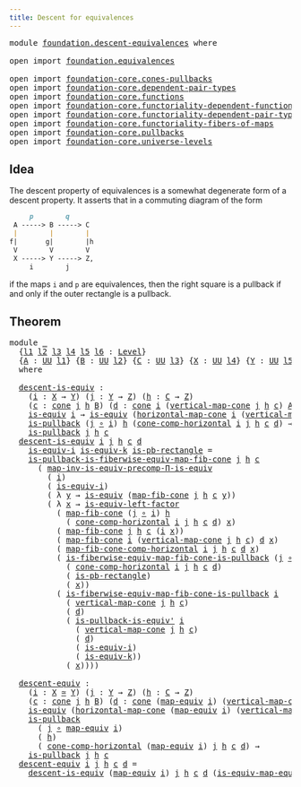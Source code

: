```yaml
---
title: Descent for equivalences
---
```


<pre class="Agda"><a id="50" class="Keyword">module</a> <a id="57" href="foundation.descent-equivalences.html" class="Module">foundation.descent-equivalences</a> <a id="89" class="Keyword">where</a>

<a id="96" class="Keyword">open</a> <a id="101" class="Keyword">import</a> <a id="108" href="foundation.equivalences.html" class="Module">foundation.equivalences</a>

<a id="133" class="Keyword">open</a> <a id="138" class="Keyword">import</a> <a id="145" href="foundation-core.cones-pullbacks.html" class="Module">foundation-core.cones-pullbacks</a>
<a id="177" class="Keyword">open</a> <a id="182" class="Keyword">import</a> <a id="189" href="foundation-core.dependent-pair-types.html" class="Module">foundation-core.dependent-pair-types</a>
<a id="226" class="Keyword">open</a> <a id="231" class="Keyword">import</a> <a id="238" href="foundation-core.functions.html" class="Module">foundation-core.functions</a>
<a id="264" class="Keyword">open</a> <a id="269" class="Keyword">import</a> <a id="276" href="foundation-core.functoriality-dependent-function-types.html" class="Module">foundation-core.functoriality-dependent-function-types</a>
<a id="331" class="Keyword">open</a> <a id="336" class="Keyword">import</a> <a id="343" href="foundation-core.functoriality-dependent-pair-types.html" class="Module">foundation-core.functoriality-dependent-pair-types</a>
<a id="394" class="Keyword">open</a> <a id="399" class="Keyword">import</a> <a id="406" href="foundation-core.functoriality-fibers-of-maps.html" class="Module">foundation-core.functoriality-fibers-of-maps</a>
<a id="451" class="Keyword">open</a> <a id="456" class="Keyword">import</a> <a id="463" href="foundation-core.pullbacks.html" class="Module">foundation-core.pullbacks</a>
<a id="489" class="Keyword">open</a> <a id="494" class="Keyword">import</a> <a id="501" href="foundation-core.universe-levels.html" class="Module">foundation-core.universe-levels</a>
</pre>
## Idea

The descent property of equivalences is a somewhat degenerate form of a descent property. It asserts that in a commuting diagram of the form

```md
     p        q
 A -----> B -----> C
 |        |        |
f|       g|        |h
 V        V        V
 X -----> Y -----> Z,
     i        j
```

if the maps `i` and `p` are equivalences, then the right square is a pullback if and only if the outer rectangle is a pullback.

## Theorem

<pre class="Agda"><a id="988" class="Keyword">module</a> <a id="995" href="foundation.descent-equivalences.html#995" class="Module">_</a>
  <a id="999" class="Symbol">{</a><a id="1000" href="foundation.descent-equivalences.html#1000" class="Bound">l1</a> <a id="1003" href="foundation.descent-equivalences.html#1003" class="Bound">l2</a> <a id="1006" href="foundation.descent-equivalences.html#1006" class="Bound">l3</a> <a id="1009" href="foundation.descent-equivalences.html#1009" class="Bound">l4</a> <a id="1012" href="foundation.descent-equivalences.html#1012" class="Bound">l5</a> <a id="1015" href="foundation.descent-equivalences.html#1015" class="Bound">l6</a> <a id="1018" class="Symbol">:</a> <a id="1020" href="Agda.Primitive.html#597" class="Postulate">Level</a><a id="1025" class="Symbol">}</a>
  <a id="1029" class="Symbol">{</a><a id="1030" href="foundation.descent-equivalences.html#1030" class="Bound">A</a> <a id="1032" class="Symbol">:</a> <a id="1034" href="foundation-core.universe-levels.html#235" class="Primitive">UU</a> <a id="1037" href="foundation.descent-equivalences.html#1000" class="Bound">l1</a><a id="1039" class="Symbol">}</a> <a id="1041" class="Symbol">{</a><a id="1042" href="foundation.descent-equivalences.html#1042" class="Bound">B</a> <a id="1044" class="Symbol">:</a> <a id="1046" href="foundation-core.universe-levels.html#235" class="Primitive">UU</a> <a id="1049" href="foundation.descent-equivalences.html#1003" class="Bound">l2</a><a id="1051" class="Symbol">}</a> <a id="1053" class="Symbol">{</a><a id="1054" href="foundation.descent-equivalences.html#1054" class="Bound">C</a> <a id="1056" class="Symbol">:</a> <a id="1058" href="foundation-core.universe-levels.html#235" class="Primitive">UU</a> <a id="1061" href="foundation.descent-equivalences.html#1006" class="Bound">l3</a><a id="1063" class="Symbol">}</a> <a id="1065" class="Symbol">{</a><a id="1066" href="foundation.descent-equivalences.html#1066" class="Bound">X</a> <a id="1068" class="Symbol">:</a> <a id="1070" href="foundation-core.universe-levels.html#235" class="Primitive">UU</a> <a id="1073" href="foundation.descent-equivalences.html#1009" class="Bound">l4</a><a id="1075" class="Symbol">}</a> <a id="1077" class="Symbol">{</a><a id="1078" href="foundation.descent-equivalences.html#1078" class="Bound">Y</a> <a id="1080" class="Symbol">:</a> <a id="1082" href="foundation-core.universe-levels.html#235" class="Primitive">UU</a> <a id="1085" href="foundation.descent-equivalences.html#1012" class="Bound">l5</a><a id="1087" class="Symbol">}</a> <a id="1089" class="Symbol">{</a><a id="1090" href="foundation.descent-equivalences.html#1090" class="Bound">Z</a> <a id="1092" class="Symbol">:</a> <a id="1094" href="foundation-core.universe-levels.html#235" class="Primitive">UU</a> <a id="1097" href="foundation.descent-equivalences.html#1015" class="Bound">l6</a><a id="1099" class="Symbol">}</a>
  <a id="1103" class="Keyword">where</a>
  
  <a id="1114" href="foundation.descent-equivalences.html#1114" class="Function">descent-is-equiv</a> <a id="1131" class="Symbol">:</a>
    <a id="1137" class="Symbol">(</a><a id="1138" href="foundation.descent-equivalences.html#1138" class="Bound">i</a> <a id="1140" class="Symbol">:</a> <a id="1142" href="foundation.descent-equivalences.html#1066" class="Bound">X</a> <a id="1144" class="Symbol">→</a> <a id="1146" href="foundation.descent-equivalences.html#1078" class="Bound">Y</a><a id="1147" class="Symbol">)</a> <a id="1149" class="Symbol">(</a><a id="1150" href="foundation.descent-equivalences.html#1150" class="Bound">j</a> <a id="1152" class="Symbol">:</a> <a id="1154" href="foundation.descent-equivalences.html#1078" class="Bound">Y</a> <a id="1156" class="Symbol">→</a> <a id="1158" href="foundation.descent-equivalences.html#1090" class="Bound">Z</a><a id="1159" class="Symbol">)</a> <a id="1161" class="Symbol">(</a><a id="1162" href="foundation.descent-equivalences.html#1162" class="Bound">h</a> <a id="1164" class="Symbol">:</a> <a id="1166" href="foundation.descent-equivalences.html#1054" class="Bound">C</a> <a id="1168" class="Symbol">→</a> <a id="1170" href="foundation.descent-equivalences.html#1090" class="Bound">Z</a><a id="1171" class="Symbol">)</a>
    <a id="1177" class="Symbol">(</a><a id="1178" href="foundation.descent-equivalences.html#1178" class="Bound">c</a> <a id="1180" class="Symbol">:</a> <a id="1182" href="foundation-core.cones-pullbacks.html#1379" class="Function">cone</a> <a id="1187" href="foundation.descent-equivalences.html#1150" class="Bound">j</a> <a id="1189" href="foundation.descent-equivalences.html#1162" class="Bound">h</a> <a id="1191" href="foundation.descent-equivalences.html#1042" class="Bound">B</a><a id="1192" class="Symbol">)</a> <a id="1194" class="Symbol">(</a><a id="1195" href="foundation.descent-equivalences.html#1195" class="Bound">d</a> <a id="1197" class="Symbol">:</a> <a id="1199" href="foundation-core.cones-pullbacks.html#1379" class="Function">cone</a> <a id="1204" href="foundation.descent-equivalences.html#1138" class="Bound">i</a> <a id="1206" class="Symbol">(</a><a id="1207" href="foundation-core.cones-pullbacks.html#1644" class="Function">vertical-map-cone</a> <a id="1225" href="foundation.descent-equivalences.html#1150" class="Bound">j</a> <a id="1227" href="foundation.descent-equivalences.html#1162" class="Bound">h</a> <a id="1229" href="foundation.descent-equivalences.html#1178" class="Bound">c</a><a id="1230" class="Symbol">)</a> <a id="1232" href="foundation.descent-equivalences.html#1030" class="Bound">A</a><a id="1233" class="Symbol">)</a> <a id="1235" class="Symbol">→</a>
    <a id="1241" href="foundation-core.equivalences.html#1556" class="Function">is-equiv</a> <a id="1250" href="foundation.descent-equivalences.html#1138" class="Bound">i</a> <a id="1252" class="Symbol">→</a> <a id="1254" href="foundation-core.equivalences.html#1556" class="Function">is-equiv</a> <a id="1263" class="Symbol">(</a><a id="1264" href="foundation-core.cones-pullbacks.html#1701" class="Function">horizontal-map-cone</a> <a id="1284" href="foundation.descent-equivalences.html#1138" class="Bound">i</a> <a id="1286" class="Symbol">(</a><a id="1287" href="foundation-core.cones-pullbacks.html#1644" class="Function">vertical-map-cone</a> <a id="1305" href="foundation.descent-equivalences.html#1150" class="Bound">j</a> <a id="1307" href="foundation.descent-equivalences.html#1162" class="Bound">h</a> <a id="1309" href="foundation.descent-equivalences.html#1178" class="Bound">c</a><a id="1310" class="Symbol">)</a> <a id="1312" href="foundation.descent-equivalences.html#1195" class="Bound">d</a><a id="1313" class="Symbol">)</a> <a id="1315" class="Symbol">→</a>
    <a id="1321" href="foundation-core.pullbacks.html#3019" class="Function">is-pullback</a> <a id="1333" class="Symbol">(</a><a id="1334" href="foundation.descent-equivalences.html#1150" class="Bound">j</a> <a id="1336" href="foundation-core.functions.html#420" class="Function Operator">∘</a> <a id="1338" href="foundation.descent-equivalences.html#1138" class="Bound">i</a><a id="1339" class="Symbol">)</a> <a id="1341" href="foundation.descent-equivalences.html#1162" class="Bound">h</a> <a id="1343" class="Symbol">(</a><a id="1344" href="foundation-core.cones-pullbacks.html#5725" class="Function">cone-comp-horizontal</a> <a id="1365" href="foundation.descent-equivalences.html#1138" class="Bound">i</a> <a id="1367" href="foundation.descent-equivalences.html#1150" class="Bound">j</a> <a id="1369" href="foundation.descent-equivalences.html#1162" class="Bound">h</a> <a id="1371" href="foundation.descent-equivalences.html#1178" class="Bound">c</a> <a id="1373" href="foundation.descent-equivalences.html#1195" class="Bound">d</a><a id="1374" class="Symbol">)</a> <a id="1376" class="Symbol">→</a>
    <a id="1382" href="foundation-core.pullbacks.html#3019" class="Function">is-pullback</a> <a id="1394" href="foundation.descent-equivalences.html#1150" class="Bound">j</a> <a id="1396" href="foundation.descent-equivalences.html#1162" class="Bound">h</a> <a id="1398" href="foundation.descent-equivalences.html#1178" class="Bound">c</a>
  <a id="1402" href="foundation.descent-equivalences.html#1114" class="Function">descent-is-equiv</a> <a id="1419" href="foundation.descent-equivalences.html#1419" class="Bound">i</a> <a id="1421" href="foundation.descent-equivalences.html#1421" class="Bound">j</a> <a id="1423" href="foundation.descent-equivalences.html#1423" class="Bound">h</a> <a id="1425" href="foundation.descent-equivalences.html#1425" class="Bound">c</a> <a id="1427" href="foundation.descent-equivalences.html#1427" class="Bound">d</a>
    <a id="1433" href="foundation.descent-equivalences.html#1433" class="Bound">is-equiv-i</a> <a id="1444" href="foundation.descent-equivalences.html#1444" class="Bound">is-equiv-k</a> <a id="1455" href="foundation.descent-equivalences.html#1455" class="Bound">is-pb-rectangle</a> <a id="1471" class="Symbol">=</a>
    <a id="1477" href="foundation-core.pullbacks.html#27321" class="Function">is-pullback-is-fiberwise-equiv-map-fib-cone</a> <a id="1521" href="foundation.descent-equivalences.html#1421" class="Bound">j</a> <a id="1523" href="foundation.descent-equivalences.html#1423" class="Bound">h</a> <a id="1525" href="foundation.descent-equivalences.html#1425" class="Bound">c</a>
      <a id="1533" class="Symbol">(</a> <a id="1535" href="foundation-core.functoriality-dependent-function-types.html#3848" class="Function">map-inv-is-equiv-precomp-Π-is-equiv</a>
        <a id="1579" class="Symbol">(</a> <a id="1581" href="foundation.descent-equivalences.html#1419" class="Bound">i</a><a id="1582" class="Symbol">)</a>
        <a id="1592" class="Symbol">(</a> <a id="1594" href="foundation.descent-equivalences.html#1433" class="Bound">is-equiv-i</a><a id="1604" class="Symbol">)</a>
        <a id="1614" class="Symbol">(</a> <a id="1616" class="Symbol">λ</a> <a id="1618" href="foundation.descent-equivalences.html#1618" class="Bound">y</a> <a id="1620" class="Symbol">→</a> <a id="1622" href="foundation-core.equivalences.html#1556" class="Function">is-equiv</a> <a id="1631" class="Symbol">(</a><a id="1632" href="foundation-core.functoriality-fibers-of-maps.html#863" class="Function">map-fib-cone</a> <a id="1645" href="foundation.descent-equivalences.html#1421" class="Bound">j</a> <a id="1647" href="foundation.descent-equivalences.html#1423" class="Bound">h</a> <a id="1649" href="foundation.descent-equivalences.html#1425" class="Bound">c</a> <a id="1651" href="foundation.descent-equivalences.html#1618" class="Bound">y</a><a id="1652" class="Symbol">))</a>
        <a id="1663" class="Symbol">(</a> <a id="1665" class="Symbol">λ</a> <a id="1667" href="foundation.descent-equivalences.html#1667" class="Bound">x</a> <a id="1669" class="Symbol">→</a> <a id="1671" href="foundation-core.equivalences.html#8172" class="Function">is-equiv-left-factor</a>
          <a id="1702" class="Symbol">(</a> <a id="1704" href="foundation-core.functoriality-fibers-of-maps.html#863" class="Function">map-fib-cone</a> <a id="1717" class="Symbol">(</a><a id="1718" href="foundation.descent-equivalences.html#1421" class="Bound">j</a> <a id="1720" href="foundation-core.functions.html#420" class="Function Operator">∘</a> <a id="1722" href="foundation.descent-equivalences.html#1419" class="Bound">i</a><a id="1723" class="Symbol">)</a> <a id="1725" href="foundation.descent-equivalences.html#1423" class="Bound">h</a>
            <a id="1739" class="Symbol">(</a> <a id="1741" href="foundation-core.cones-pullbacks.html#5725" class="Function">cone-comp-horizontal</a> <a id="1762" href="foundation.descent-equivalences.html#1419" class="Bound">i</a> <a id="1764" href="foundation.descent-equivalences.html#1421" class="Bound">j</a> <a id="1766" href="foundation.descent-equivalences.html#1423" class="Bound">h</a> <a id="1768" href="foundation.descent-equivalences.html#1425" class="Bound">c</a> <a id="1770" href="foundation.descent-equivalences.html#1427" class="Bound">d</a><a id="1771" class="Symbol">)</a> <a id="1773" href="foundation.descent-equivalences.html#1667" class="Bound">x</a><a id="1774" class="Symbol">)</a>
          <a id="1786" class="Symbol">(</a> <a id="1788" href="foundation-core.functoriality-fibers-of-maps.html#863" class="Function">map-fib-cone</a> <a id="1801" href="foundation.descent-equivalences.html#1421" class="Bound">j</a> <a id="1803" href="foundation.descent-equivalences.html#1423" class="Bound">h</a> <a id="1805" href="foundation.descent-equivalences.html#1425" class="Bound">c</a> <a id="1807" class="Symbol">(</a><a id="1808" href="foundation.descent-equivalences.html#1419" class="Bound">i</a> <a id="1810" href="foundation.descent-equivalences.html#1667" class="Bound">x</a><a id="1811" class="Symbol">))</a>
          <a id="1824" class="Symbol">(</a> <a id="1826" href="foundation-core.functoriality-fibers-of-maps.html#863" class="Function">map-fib-cone</a> <a id="1839" href="foundation.descent-equivalences.html#1419" class="Bound">i</a> <a id="1841" class="Symbol">(</a><a id="1842" href="foundation-core.cones-pullbacks.html#1644" class="Function">vertical-map-cone</a> <a id="1860" href="foundation.descent-equivalences.html#1421" class="Bound">j</a> <a id="1862" href="foundation.descent-equivalences.html#1423" class="Bound">h</a> <a id="1864" href="foundation.descent-equivalences.html#1425" class="Bound">c</a><a id="1865" class="Symbol">)</a> <a id="1867" href="foundation.descent-equivalences.html#1427" class="Bound">d</a> <a id="1869" href="foundation.descent-equivalences.html#1667" class="Bound">x</a><a id="1870" class="Symbol">)</a>
          <a id="1882" class="Symbol">(</a> <a id="1884" href="foundation-core.functoriality-fibers-of-maps.html#1474" class="Function">map-fib-cone-comp-horizontal</a> <a id="1913" href="foundation.descent-equivalences.html#1419" class="Bound">i</a> <a id="1915" href="foundation.descent-equivalences.html#1421" class="Bound">j</a> <a id="1917" href="foundation.descent-equivalences.html#1423" class="Bound">h</a> <a id="1919" href="foundation.descent-equivalences.html#1425" class="Bound">c</a> <a id="1921" href="foundation.descent-equivalences.html#1427" class="Bound">d</a> <a id="1923" href="foundation.descent-equivalences.html#1667" class="Bound">x</a><a id="1924" class="Symbol">)</a>
          <a id="1936" class="Symbol">(</a> <a id="1938" href="foundation-core.pullbacks.html#26627" class="Function">is-fiberwise-equiv-map-fib-cone-is-pullback</a> <a id="1982" class="Symbol">(</a><a id="1983" href="foundation.descent-equivalences.html#1421" class="Bound">j</a> <a id="1985" href="foundation-core.functions.html#420" class="Function Operator">∘</a> <a id="1987" href="foundation.descent-equivalences.html#1419" class="Bound">i</a><a id="1988" class="Symbol">)</a> <a id="1990" href="foundation.descent-equivalences.html#1423" class="Bound">h</a>
            <a id="2004" class="Symbol">(</a> <a id="2006" href="foundation-core.cones-pullbacks.html#5725" class="Function">cone-comp-horizontal</a> <a id="2027" href="foundation.descent-equivalences.html#1419" class="Bound">i</a> <a id="2029" href="foundation.descent-equivalences.html#1421" class="Bound">j</a> <a id="2031" href="foundation.descent-equivalences.html#1423" class="Bound">h</a> <a id="2033" href="foundation.descent-equivalences.html#1425" class="Bound">c</a> <a id="2035" href="foundation.descent-equivalences.html#1427" class="Bound">d</a><a id="2036" class="Symbol">)</a>
            <a id="2050" class="Symbol">(</a> <a id="2052" href="foundation.descent-equivalences.html#1455" class="Bound">is-pb-rectangle</a><a id="2067" class="Symbol">)</a>
            <a id="2081" class="Symbol">(</a> <a id="2083" href="foundation.descent-equivalences.html#1667" class="Bound">x</a><a id="2084" class="Symbol">))</a>
          <a id="2097" class="Symbol">(</a> <a id="2099" href="foundation-core.pullbacks.html#26627" class="Function">is-fiberwise-equiv-map-fib-cone-is-pullback</a> <a id="2143" href="foundation.descent-equivalences.html#1419" class="Bound">i</a>
            <a id="2157" class="Symbol">(</a> <a id="2159" href="foundation-core.cones-pullbacks.html#1644" class="Function">vertical-map-cone</a> <a id="2177" href="foundation.descent-equivalences.html#1421" class="Bound">j</a> <a id="2179" href="foundation.descent-equivalences.html#1423" class="Bound">h</a> <a id="2181" href="foundation.descent-equivalences.html#1425" class="Bound">c</a><a id="2182" class="Symbol">)</a>
            <a id="2196" class="Symbol">(</a> <a id="2198" href="foundation.descent-equivalences.html#1427" class="Bound">d</a><a id="2199" class="Symbol">)</a>
            <a id="2213" class="Symbol">(</a> <a id="2215" href="foundation.equivalences.html#20154" class="Function">is-pullback-is-equiv&#39;</a> <a id="2237" href="foundation.descent-equivalences.html#1419" class="Bound">i</a>
              <a id="2253" class="Symbol">(</a> <a id="2255" href="foundation-core.cones-pullbacks.html#1644" class="Function">vertical-map-cone</a> <a id="2273" href="foundation.descent-equivalences.html#1421" class="Bound">j</a> <a id="2275" href="foundation.descent-equivalences.html#1423" class="Bound">h</a> <a id="2277" href="foundation.descent-equivalences.html#1425" class="Bound">c</a><a id="2278" class="Symbol">)</a>
              <a id="2294" class="Symbol">(</a> <a id="2296" href="foundation.descent-equivalences.html#1427" class="Bound">d</a><a id="2297" class="Symbol">)</a>
              <a id="2313" class="Symbol">(</a> <a id="2315" href="foundation.descent-equivalences.html#1433" class="Bound">is-equiv-i</a><a id="2325" class="Symbol">)</a>
              <a id="2341" class="Symbol">(</a> <a id="2343" href="foundation.descent-equivalences.html#1444" class="Bound">is-equiv-k</a><a id="2353" class="Symbol">))</a>
            <a id="2368" class="Symbol">(</a> <a id="2370" href="foundation.descent-equivalences.html#1667" class="Bound">x</a><a id="2371" class="Symbol">))))</a>

  <a id="2379" href="foundation.descent-equivalences.html#2379" class="Function">descent-equiv</a> <a id="2393" class="Symbol">:</a>
    <a id="2399" class="Symbol">(</a><a id="2400" href="foundation.descent-equivalences.html#2400" class="Bound">i</a> <a id="2402" class="Symbol">:</a> <a id="2404" href="foundation.descent-equivalences.html#1066" class="Bound">X</a> <a id="2406" href="foundation-core.equivalences.html#1621" class="Function Operator">≃</a> <a id="2408" href="foundation.descent-equivalences.html#1078" class="Bound">Y</a><a id="2409" class="Symbol">)</a> <a id="2411" class="Symbol">(</a><a id="2412" href="foundation.descent-equivalences.html#2412" class="Bound">j</a> <a id="2414" class="Symbol">:</a> <a id="2416" href="foundation.descent-equivalences.html#1078" class="Bound">Y</a> <a id="2418" class="Symbol">→</a> <a id="2420" href="foundation.descent-equivalences.html#1090" class="Bound">Z</a><a id="2421" class="Symbol">)</a> <a id="2423" class="Symbol">(</a><a id="2424" href="foundation.descent-equivalences.html#2424" class="Bound">h</a> <a id="2426" class="Symbol">:</a> <a id="2428" href="foundation.descent-equivalences.html#1054" class="Bound">C</a> <a id="2430" class="Symbol">→</a> <a id="2432" href="foundation.descent-equivalences.html#1090" class="Bound">Z</a><a id="2433" class="Symbol">)</a>
    <a id="2439" class="Symbol">(</a><a id="2440" href="foundation.descent-equivalences.html#2440" class="Bound">c</a> <a id="2442" class="Symbol">:</a> <a id="2444" href="foundation-core.cones-pullbacks.html#1379" class="Function">cone</a> <a id="2449" href="foundation.descent-equivalences.html#2412" class="Bound">j</a> <a id="2451" href="foundation.descent-equivalences.html#2424" class="Bound">h</a> <a id="2453" href="foundation.descent-equivalences.html#1042" class="Bound">B</a><a id="2454" class="Symbol">)</a> <a id="2456" class="Symbol">(</a><a id="2457" href="foundation.descent-equivalences.html#2457" class="Bound">d</a> <a id="2459" class="Symbol">:</a> <a id="2461" href="foundation-core.cones-pullbacks.html#1379" class="Function">cone</a> <a id="2466" class="Symbol">(</a><a id="2467" href="foundation-core.equivalences.html#1821" class="Function">map-equiv</a> <a id="2477" href="foundation.descent-equivalences.html#2400" class="Bound">i</a><a id="2478" class="Symbol">)</a> <a id="2480" class="Symbol">(</a><a id="2481" href="foundation-core.cones-pullbacks.html#1644" class="Function">vertical-map-cone</a> <a id="2499" href="foundation.descent-equivalences.html#2412" class="Bound">j</a> <a id="2501" href="foundation.descent-equivalences.html#2424" class="Bound">h</a> <a id="2503" href="foundation.descent-equivalences.html#2440" class="Bound">c</a><a id="2504" class="Symbol">)</a> <a id="2506" href="foundation.descent-equivalences.html#1030" class="Bound">A</a><a id="2507" class="Symbol">)</a> <a id="2509" class="Symbol">→</a>
    <a id="2515" href="foundation-core.equivalences.html#1556" class="Function">is-equiv</a> <a id="2524" class="Symbol">(</a><a id="2525" href="foundation-core.cones-pullbacks.html#1701" class="Function">horizontal-map-cone</a> <a id="2545" class="Symbol">(</a><a id="2546" href="foundation-core.equivalences.html#1821" class="Function">map-equiv</a> <a id="2556" href="foundation.descent-equivalences.html#2400" class="Bound">i</a><a id="2557" class="Symbol">)</a> <a id="2559" class="Symbol">(</a><a id="2560" href="foundation-core.cones-pullbacks.html#1644" class="Function">vertical-map-cone</a> <a id="2578" href="foundation.descent-equivalences.html#2412" class="Bound">j</a> <a id="2580" href="foundation.descent-equivalences.html#2424" class="Bound">h</a> <a id="2582" href="foundation.descent-equivalences.html#2440" class="Bound">c</a><a id="2583" class="Symbol">)</a> <a id="2585" href="foundation.descent-equivalences.html#2457" class="Bound">d</a><a id="2586" class="Symbol">)</a> <a id="2588" class="Symbol">→</a>
    <a id="2594" href="foundation-core.pullbacks.html#3019" class="Function">is-pullback</a>
      <a id="2612" class="Symbol">(</a> <a id="2614" href="foundation.descent-equivalences.html#2412" class="Bound">j</a> <a id="2616" href="foundation-core.functions.html#420" class="Function Operator">∘</a> <a id="2618" href="foundation-core.equivalences.html#1821" class="Function">map-equiv</a> <a id="2628" href="foundation.descent-equivalences.html#2400" class="Bound">i</a><a id="2629" class="Symbol">)</a>
      <a id="2637" class="Symbol">(</a> <a id="2639" href="foundation.descent-equivalences.html#2424" class="Bound">h</a><a id="2640" class="Symbol">)</a>
      <a id="2648" class="Symbol">(</a> <a id="2650" href="foundation-core.cones-pullbacks.html#5725" class="Function">cone-comp-horizontal</a> <a id="2671" class="Symbol">(</a><a id="2672" href="foundation-core.equivalences.html#1821" class="Function">map-equiv</a> <a id="2682" href="foundation.descent-equivalences.html#2400" class="Bound">i</a><a id="2683" class="Symbol">)</a> <a id="2685" href="foundation.descent-equivalences.html#2412" class="Bound">j</a> <a id="2687" href="foundation.descent-equivalences.html#2424" class="Bound">h</a> <a id="2689" href="foundation.descent-equivalences.html#2440" class="Bound">c</a> <a id="2691" href="foundation.descent-equivalences.html#2457" class="Bound">d</a><a id="2692" class="Symbol">)</a> <a id="2694" class="Symbol">→</a>
    <a id="2700" href="foundation-core.pullbacks.html#3019" class="Function">is-pullback</a> <a id="2712" href="foundation.descent-equivalences.html#2412" class="Bound">j</a> <a id="2714" href="foundation.descent-equivalences.html#2424" class="Bound">h</a> <a id="2716" href="foundation.descent-equivalences.html#2440" class="Bound">c</a>
  <a id="2720" href="foundation.descent-equivalences.html#2379" class="Function">descent-equiv</a> <a id="2734" href="foundation.descent-equivalences.html#2734" class="Bound">i</a> <a id="2736" href="foundation.descent-equivalences.html#2736" class="Bound">j</a> <a id="2738" href="foundation.descent-equivalences.html#2738" class="Bound">h</a> <a id="2740" href="foundation.descent-equivalences.html#2740" class="Bound">c</a> <a id="2742" href="foundation.descent-equivalences.html#2742" class="Bound">d</a> <a id="2744" class="Symbol">=</a>
    <a id="2750" href="foundation.descent-equivalences.html#1114" class="Function">descent-is-equiv</a> <a id="2767" class="Symbol">(</a><a id="2768" href="foundation-core.equivalences.html#1821" class="Function">map-equiv</a> <a id="2778" href="foundation.descent-equivalences.html#2734" class="Bound">i</a><a id="2779" class="Symbol">)</a> <a id="2781" href="foundation.descent-equivalences.html#2736" class="Bound">j</a> <a id="2783" href="foundation.descent-equivalences.html#2738" class="Bound">h</a> <a id="2785" href="foundation.descent-equivalences.html#2740" class="Bound">c</a> <a id="2787" href="foundation.descent-equivalences.html#2742" class="Bound">d</a> <a id="2789" class="Symbol">(</a><a id="2790" href="foundation-core.equivalences.html#1876" class="Function">is-equiv-map-equiv</a> <a id="2809" href="foundation.descent-equivalences.html#2734" class="Bound">i</a><a id="2810" class="Symbol">)</a>
</pre>